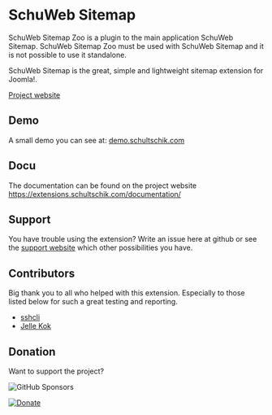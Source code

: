 # SchuWeb Sitemap
SchuWeb Sitemap Zoo is a plugin to the main application SchuWeb Sitemap.
SchuWeb Sitemap Zoo must be used with SchuWeb Sitemap and it is not possible
to use it standalone.

SchuWeb Sitemap is the great, simple and lightweight sitemap extension for Joomla!.

[Project website](https://extensions.schultschik.com/products/schuweb-sitemap)

## Demo
A small demo you can see at: [demo.schultschik.com](http://demo.schultschik.com/schuweb-sitemap)

## Docu
The documentation can be found on the project website https://extensions.schultschik.com/documentation/

## Support
You have trouble using the extension? Write an issue here at github or see the [support website](https://extensions.schultschik.com/support) which other possibilities you have.

## Contributors
Big thank you to all who helped with this extension. Especially to those listed below for such a great testing and reporting.
- [sshcli](https://github.com/sshcli)
- [Jelle Kok](https://github.com/810)

## Donation
Want to support the project? 

![GitHub Sponsors](https://img.shields.io/github/sponsors/svanschu?style=social)

[![Donate](https://img.shields.io/badge/Donate-PayPal-green)](https://paypal.me/SchuWeb?locale.x=de_DE)
